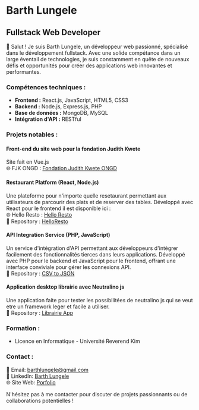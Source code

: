 # Barth Lungele

## Fullstack Web Developer

👋 Salut ! Je suis Barth Lungele, un développeur web passionné, spécialisé dans le développement fullstack. Avec une solide compétance dans un large éventail de technologies, je suis constamment en quête de nouveaux défis et opportunités pour créer des applications web innovantes et performantes.

### Compétences techniques :

- **Frontend :** React.js, JavaScript, HTML5, CSS3
- **Backend :** Node.js, Express.js, PHP
- **Base de données :** MongoDB, MySQL
- **Intégration d'API :** RESTful

### Projets notables :

#### Front-end du site web pour la fondation Judith Kwete
Site fait en Vue.js  
🌐 FJK ONGD : [Fondation Judith Kwete ONGD](https://judith-kwete-fondation.org/)  


#### Restaurant Platform (React, Node.js)

Une plateforme pour n'importe quelle resetaurant permettant aux utilisateurs de parcourir des plats et de reserver des tables. Développé avec React pour le frontend
il est disponible ici :  
🌐 Hello Resto : [Hello Resto](https://helloresto.netlify.app)  
📘 Repository : [HelloResto](https://github.com/AxeBart/helloresto)  

#### API Integration Service (PHP, JavaScript)

Un service d'intégration d'API permettant aux développeurs d'intégrer facilement des fonctionnalités tierces dans leurs applications. Développé avec PHP pour le backend et JavaScript pour le frontend, offrant une interface conviviale pour gérer les connexions API.  
📘 Repository : [CSV to JSON](https://github.com/AxeBart/php_csv_gest)

#### Application desktop librairie avec Neutralino js

 Une application faite pour tester les possibilitées de neutralino js qui se veut etre un framework leger et facile a utiliser.  
📘 Repository : [Librairie App](https://github.com/AxeBart/librairie_app/tree/main/librairie)  

### Formation :

- Licence en Informatique - Université Reverend Kim

### Contact :

📧 Email: barthlungele@gmail.com  
💼 LinkedIn: [Barth Lungele](https://www.linkedin.com/in/barth-lungele-b16546228/)  
🌐 Site Web: [Porfolio](https://barthlungele.glitch.me/)  

N'hésitez pas à me contacter pour discuter de projets passionnants ou de collaborations potentielles !

<!---
AxeBart/AxeBart is a ✨ special ✨ repository because its `README.md` (this file) appears on your GitHub profile.
You can click the Preview link to take a look at your changes.
--->
